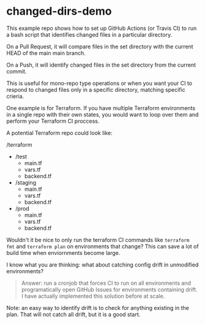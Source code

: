# changed-dirs-demo

This example repo shows how to set up GitHub Actions (or Travis CI) to run a bash script that identifies changed files in a particular directory.

On a Pull Request, it will compare files in the set directory with the current HEAD of the main main branch.

On a Push, it will identify changed files in the set directory from the current commit.

This is useful for mono-repo type operations or when you want your CI to respond to changed files only in a specific directory, matching specific crieria.

One example is for Terraform. If you have multiple Terraform environments in a single repo with their own states, you would want to loop over them and perform your Terraform CI proccess.

A potential Terraform repo could look like:

/terraform
  - /test
    - main.tf
    - vars.tf
    - backend.tf
  - /staging
    - main.tf
    - vars.tf
    - backend.tf
  - /prod
    - main.tf
    - vars.tf
    - backend.tf

Wouldn't it be nice to only run the terraform CI commands like `terraform fmt` and `terraform plan` on environments that change? This can save a lot of build time when enviornments become large.

I know what you are thinking: what about catching config drift in unmodified environments?

> Answer: run a cronjob that forces CI to run on all environments and programatically open GitHub Issues for environments containing drift. I have actually implemented this solution before at scale.

Note: an easy way to identify drift is to check for anything existing in the plan. That will not catch all drift, but it is a good start.
